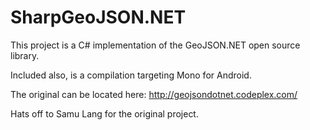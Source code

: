 
# SharpGeoJSON.NET #

This project is a C# implementation of the GeoJSON.NET open source library.

Included also, is a compilation targeting Mono for Android.

The original can be located here: http://geojsondotnet.codeplex.com/

Hats off to Samu Lang for the original project.